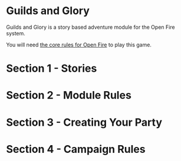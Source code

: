 **Guilds and Glory**
====================

Guilds and Glory is a story based adventure module for the Open Fire system.

You will need [the core rules for Open Fire](https://github.com/open-source-tabletop/openfire/) to play this game.

**Section 1 - Stories**
=======================

<!-- 



-->

**Section 2 - Module Rules**
============================

<!--



-->

**Section 3 - Creating Your Party**
===================================

<!--



-->

**Section 4 - Campaign Rules**
==============================

<!--



-->